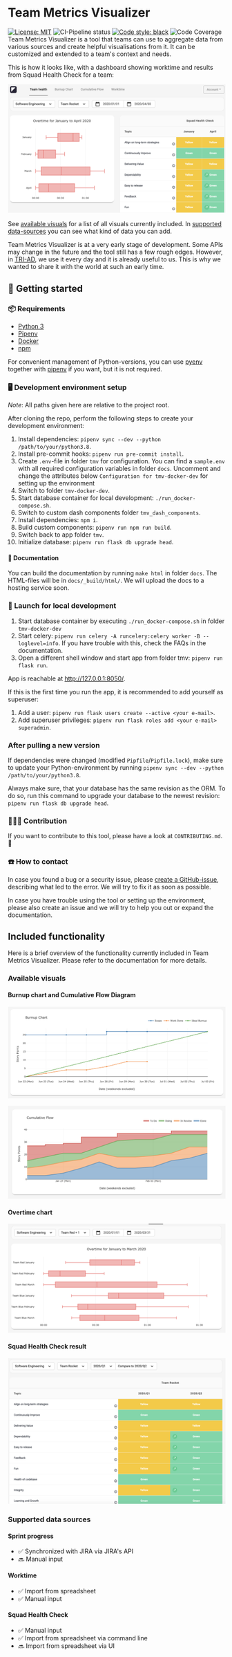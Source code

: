 # Team Metrics Visualizer

[![License: MIT](https://img.shields.io/badge/License-MIT-yellow.svg)](https://opensource.org/licenses/MIT)
![CI-Pipeline status](https://github.com/tri-ad/team-metrics-visualizer/workflows/Continuous%20Integration/badge.svg?branch=master)
[![Code style: black](https://img.shields.io/badge/code%20style-black-000000.svg)](https://github.com/psf/black)
![Code Coverage](https://codecov.io/gh/tri-ad/team-metrics-visualizer/branch/master/graphs/badge.svg?branch=master)
Team Metrics Visualizer is a tool that teams can use to aggregate data from various sources and create helpful visualisations from it. It can be customized and extended to a team's context and needs.

This is how it looks like, with a dashboard showing worktime and results from Squad Health Check for a team:

![Dashboard with Squad Health Check and worktime](docs/_static/dashboard_overtime_shc_with_slicers_with_tabs_cutoff.png "Dashboard with Squad Health Check and worktime")

See [available visuals](#available-visuals) for a list of all visuals currently included. In [supported data-sources](#Supported-data-sources) you can see what kind of data you can add.

Team Metrics Visualizer is at a very early stage of development. Some APIs may change in the future and the tool still has a few rough edges. However, in [TRI-AD](https://www.tri-ad.global/), we use it every day and it is already useful to us. This is why we wanted to share it with the world at such an early time.

## 🔰 Getting started

### 📦 Requirements

* [Python 3](https://www.python.org/)
* [Pipenv](https://pipenv.pypa.io/en/latest/)
* [Docker](https://www.docker.com/)
* [npm](https://www.npmjs.com/)

For convenient management of Python-versions, you can use [pyenv](https://github.com/pyenv/pyenv) together with [pipenv](https://pipenv.pypa.io/en/latest/) if you want, but it is not required.

### 🖥 Development environment setup

_Note_: All paths given here are relative to the project root.

After cloning the repo, perform the following steps to create your development environment:

1. Install dependencies: ``pipenv sync --dev --python /path/to/your/python3.8``.
1. Install pre-commit hooks: ``pipenv run pre-commit install``.
1. Create ``.env``-file in folder ``tmv`` for configuration. You can find a ``sample.env`` with all required configuration variables in folder `docs`. Uncomment and change the attributes below `Configuration for tmv-docker-dev` for setting up the environment
1. Switch to folder ``tmv-docker-dev``.
1. Start database container for local development: ``./run_docker-compose.sh``.
1. Switch to custom dash components folder ``tmv_dash_components``.
1. Install dependencies: ``npm i``.
1. Build custom components: ``pipenv run npm run build``.
1. Switch back to app folder ``tmv``.
1. Initialize database: ``pipenv run flask db upgrade head``.

#### 📖 Documentation

You can build the documentation by running `make html` in folder `docs`. The HTML-files will be in `docs/_build/html/`. We will upload the docs to a hosting service soon.

### 🚀 Launch for local development

1. Start database container by executing ``./run_docker-compose.sh`` in folder ``tmv-docker-dev``
1. Start celery: ``pipenv run celery -A runcelery:celery worker -B --loglevel=info``. If you have trouble with this, check the FAQs in the documentation.
1. Open a different shell window and start app from folder tmv: ``pipenv run flask run``.

App is reachable at <http://127.0.0.1:8050/>.

If this is the first time you run the app, it is recommended to add yourself as superuser:

1. Add a user: ``pipenv run flask users create --active <your e-mail>``.
1. Add superuser privileges: ``pipenv run flask roles add <your e-mail> superadmin``.

### After pulling a new version

If dependencies were changed (modified `Pipfile`/`Pipfile.lock`), make sure to update
your Python-environment by running `pipenv sync --dev --python /path/to/your/python3.8`.

Always make sure, that your database has the same revision as the ORM. To do so, run this command to upgrade your database to the newest revision: `pipenv run flask db upgrade head`.

### 👩🏻‍💻 Contribution

If you want to contribute to this tool, please have a look at `CONTRIBUTING.md`. 🙂

### ☎️ How to contact

In case you found a bug or a security issue, please [create a GitHub-issue](https://github.com/tri-ad/team-metrics-visualizer/issues/new), describing what led to the error. We will try to fix it as soon as possible.

In case you have trouble using the tool or setting up the environment, please also create an issue and we will try to help you out or expand the documentation.

## Included functionality

Here is a brief overview of the functionality currently included in Team Metrics Visualizer. Please refer to the documentation for more details.

### Available visuals

#### Burnup chart and Cumulative Flow Diagram

![Burnup chart](docs/_static/chart_burnup.png "Burnup chart")

![Cumulative Flow Diagram](docs/_static/chart_cfd.png "Cumulative Flow Diagram")

#### Overtime chart

![Overtime chart](docs/_static/chart_overtime_with_slicers.png "Overtime chart")

#### Squad Health Check result

![Squad Health Check result](docs/_static/chart_shc_with_slicers.png "Squad Health Check result")

### Supported data sources

#### Sprint progress

* ✅ Synchronized with JIRA via JIRA's API
* 🔜 Manual input

#### Worktime

* ✅ Import from spreadsheet
* ✅ Manual input

#### Squad Health Check

* ✅ Manual input
* ✅ Import from spreadsheet via command line
* 🔜 Import from spreadsheet via UI
